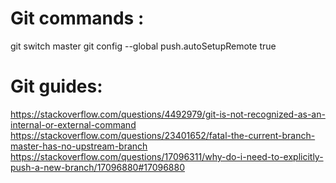 # Git commands : 
git switch master
git config --global push.autoSetupRemote true

# Git guides:
https://stackoverflow.com/questions/4492979/git-is-not-recognized-as-an-internal-or-external-command
https://stackoverflow.com/questions/23401652/fatal-the-current-branch-master-has-no-upstream-branch
https://stackoverflow.com/questions/17096311/why-do-i-need-to-explicitly-push-a-new-branch/17096880#17096880